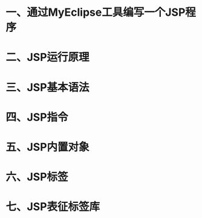 # 一、通过MyEclipse工具编写一个JSP程序



# 二、JSP运行原理


# 三、JSP基本语法


# 四、JSP指令

# 五、JSP内置对象


# 六、JSP标签






# 七、JSP表征标签库
